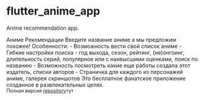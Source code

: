 # flutter_anime_app

Anime recommendation app.

<p>
    Аниме Рекомендации
    Введите название аниме а мы предложим похожее!
    Особенности:
        - Возможность вести свой список аниме
        - Гибкие настройки поиска - год выхода, сезон, рейтинг, (не)онгоинг, длительность серий, популярное или с наивысшими оценками, поиск по названию
        - Возможность посмотреть какие еще работы создала этот издатель, списки авторов
        - Страничка для каждого из персонажей аниме, галерея скриншотов
    Это бесплатное фанатское приложение созданное в развлекательных целях.<br>
   <span style="font-size: 0.9em">Полная версия <a href="https://apps.apple.com/ru/app/rony/id6550923397?platform=iphone">repository</a>тут </span>
</p>
